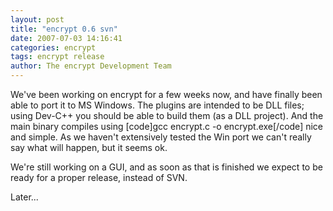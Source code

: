 ```yaml
---
layout: post
title: "encrypt 0.6 svn"
date: 2007-07-03 14:16:41
categories: encrypt
tags: encrypt release
author: The encrypt Development Team
---
```

We've been working on encrypt for a few weeks now, and have finally been able to port it to MS Windows. The plugins are intended to be DLL files; using Dev-C++ you should be able to build them (as a DLL project). And the main binary compiles using [code]gcc encrypt.c -o encrypt.exe[/code] nice and simple. As we haven't extensively tested the Win port we can't really say what will happen, but it seems ok.

We're still working on a GUI, and as soon as that is finished we expect to be ready for a proper release, instead of SVN.

Later...
